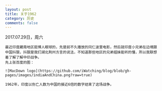 ```yaml
---
layout: post
title: 关于1962
category: 历史
comments: false
---
```


2017.07.29日，周六

	最近印度藏南地区挺博人眼球的，先是前不久播放的冈仁波里电影，然后就印度小兄弟在边境跟中国抖狠，抖狠是我们湖北荆州方言的说法，不知道那些地区的兄弟姐妹能听的懂，所以我联想着了解了解中印战争。
	先上张百度的图：
	
	![MacDown logo](https://github.com/iWatching/blog/blob/gh-pages/images/indiaAndChina.png?raw=true)
	
	1962年，印度以伤亡人数为中国的接近6倍的数字结束了这场战争。

